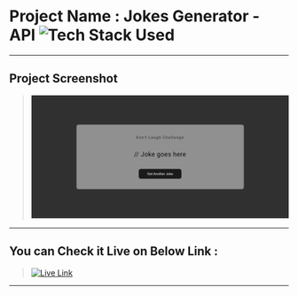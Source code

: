 # Project Name : Jokes Generator - API ![Tech Stack Used](https://img.shields.io/badge/Technologies-HTML%2C%20CSS%20%26%20JS-blue)

---

## Project Screenshot

> ![SS](./SS_of_the_project.png)

---

## You can Check it Live on Below Link :

> [![Live Link](https://img.shields.io/badge/DEPLOYED-LINK-green)](https://jokes-generator-api-sj.netlify.app/)

---
